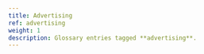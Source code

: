 ```yaml
---
title: Advertising
ref: advertising
weight: 1
description: Glossary entries tagged **advertising**.
---
```



